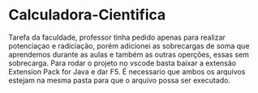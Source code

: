 # Calculadora-Cientifica
Tarefa da faculdade, professor tinha pedido apenas para realizar potenciaçao e radiciação, 
porém adicionei as sobrecargas de soma que aprendemos durante as aulas e também as outras operções,
essas sem sobrecarga. Para rodar o projeto no vscode basta baixar a extensão Extension Pack for Java e dar F5.
É necessario que ambos os arquivos estejam na mesma pasta para que o arquivo possa ser executado.

